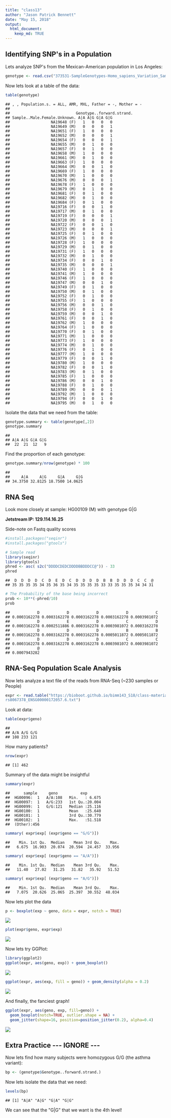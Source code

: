 ```yaml
---
title: "class13"
author: "Jason Patrick Bennett"
date: "May 15, 2018"
output:
  html_document:
    keep_md: TRUE
---
```




## Identifying SNP's in a Population

Lets analyze SNP's from the Mexican-American population in Los Angeles:


```r
genotype <- read.csv("373531-SampleGenotypes-Homo_sapiens_Variation_Sample_rs8067378.csv")
```

Now lets look at a table of the data:


```r
table(genotype)
```

```
## , , Population.s. = ALL, AMR, MXL, Father = -, Mother = -
## 
##                             Genotype..forward.strand.
## Sample..Male.Female.Unknown. A|A A|G G|A G|G
##                  NA19648 (F)   1   0   0   0
##                  NA19649 (M)   0   0   0   1
##                  NA19651 (F)   1   0   0   0
##                  NA19652 (M)   0   0   0   1
##                  NA19654 (F)   0   0   0   1
##                  NA19655 (M)   0   1   0   0
##                  NA19657 (F)   0   1   0   0
##                  NA19658 (M)   1   0   0   0
##                  NA19661 (M)   0   1   0   0
##                  NA19663 (F)   1   0   0   0
##                  NA19664 (M)   0   0   1   0
##                  NA19669 (F)   1   0   0   0
##                  NA19670 (M)   1   0   0   0
##                  NA19676 (M)   0   0   0   1
##                  NA19678 (F)   1   0   0   0
##                  NA19679 (M)   0   1   0   0
##                  NA19681 (F)   0   1   0   0
##                  NA19682 (M)   0   1   0   0
##                  NA19684 (F)   0   1   0   0
##                  NA19716 (F)   0   0   1   0
##                  NA19717 (M)   0   1   0   0
##                  NA19719 (F)   0   0   0   1
##                  NA19720 (M)   0   0   0   1
##                  NA19722 (F)   0   0   1   0
##                  NA19723 (M)   0   0   0   1
##                  NA19725 (F)   0   1   0   0
##                  NA19726 (M)   1   0   0   0
##                  NA19728 (F)   1   0   0   0
##                  NA19729 (M)   0   1   0   0
##                  NA19731 (F)   1   0   0   0
##                  NA19732 (M)   0   1   0   0
##                  NA19734 (F)   0   0   1   0
##                  NA19735 (M)   0   0   0   1
##                  NA19740 (F)   1   0   0   0
##                  NA19741 (M)   1   0   0   0
##                  NA19746 (F)   1   0   0   0
##                  NA19747 (M)   0   0   1   0
##                  NA19749 (F)   0   1   0   0
##                  NA19750 (M)   0   1   0   0
##                  NA19752 (F)   0   1   0   0
##                  NA19755 (F)   1   0   0   0
##                  NA19756 (M)   0   0   1   0
##                  NA19758 (F)   0   1   0   0
##                  NA19759 (M)   0   0   1   0
##                  NA19761 (F)   0   0   1   0
##                  NA19762 (M)   1   0   0   0
##                  NA19764 (F)   1   0   0   0
##                  NA19770 (F)   0   1   0   0
##                  NA19771 (M)   1   0   0   0
##                  NA19773 (F)   1   0   0   0
##                  NA19774 (M)   0   1   0   0
##                  NA19776 (F)   0   1   0   0
##                  NA19777 (M)   1   0   0   0
##                  NA19779 (F)   0   0   1   0
##                  NA19780 (M)   1   0   0   0
##                  NA19782 (F)   0   0   1   0
##                  NA19783 (M)   0   1   0   0
##                  NA19785 (F)   1   0   0   0
##                  NA19786 (M)   0   0   1   0
##                  NA19788 (F)   0   1   0   0
##                  NA19789 (M)   0   0   0   1
##                  NA19792 (M)   1   0   0   0
##                  NA19794 (F)   0   0   1   0
##                  NA19795 (M)   0   1   0   0
```

Isolate the data that we need from the table:


```r
genotype.summary <- table(genotype[,2])
genotype.summary
```

```
## 
## A|A A|G G|A G|G 
##  22  21  12   9
```

Find the proportion of each genotype:


```r
genotype.summary/nrow(genotype) * 100
```

```
## 
##     A|A     A|G     G|A     G|G 
## 34.3750 32.8125 18.7500 14.0625
```




## RNA Seq

Look more closely at sample: HG00109 (M) with genotype G|G

**Jetstream IP: 129.114.16.25**

Side-note on Fastq quality scores


```r
#install.packages("seqinr")
#install.packages("gtools")

# Sample read
library(seqinr)
library(gtools)
phred <- asc( s2c("DDDDCDEDCDDDDBBDDDCC@")) - 33
phred
```

```
##  D  D  D  D  C  D  E  D  C  D  D  D  D  B  B  D  D  D  C  C  @ 
## 35 35 35 35 34 35 36 35 34 35 35 35 35 33 33 35 35 35 34 34 31
```

```r
# The Probability of the base being incorrect
prob <- 10**(-phred/10)
prob
```

```
##            D            D            D            D            C 
## 0.0003162278 0.0003162278 0.0003162278 0.0003162278 0.0003981072 
##            D            E            D            C            D 
## 0.0003162278 0.0002511886 0.0003162278 0.0003981072 0.0003162278 
##            D            D            D            B            B 
## 0.0003162278 0.0003162278 0.0003162278 0.0005011872 0.0005011872 
##            D            D            D            C            C 
## 0.0003162278 0.0003162278 0.0003162278 0.0003981072 0.0003981072 
##            @ 
## 0.0007943282
```



## RNA-Seq Population Scale Analysis

Now lets analyze a text file of the reads from RNA-Seq (~230 samples or People)


```r
expr <- read.table("https://bioboot.github.io/bimm143_S18/class-material/
rs8067378_ENSG00000172057.6.txt")
```

Look at data:


```r
table(expr$geno)
```

```
## 
## A/A A/G G/G 
## 108 233 121
```

How many patients?


```r
nrow(expr)
```

```
## [1] 462
```

Summary of the data might be insightful


```r
summary(expr)
```

```
##      sample     geno          exp        
##  HG00096:  1   A/A:108   Min.   : 6.675  
##  HG00097:  1   A/G:233   1st Qu.:20.004  
##  HG00099:  1   G/G:121   Median :25.116  
##  HG00100:  1             Mean   :25.640  
##  HG00101:  1             3rd Qu.:30.779  
##  HG00102:  1             Max.   :51.518  
##  (Other):456
```

```r
summary( expr$exp[ (expr$geno == "G/G")])
```

```
##    Min. 1st Qu.  Median    Mean 3rd Qu.    Max. 
##   6.675  16.903  20.074  20.594  24.457  33.956
```

```r
summary( expr$exp[ (expr$geno == "A/A")])
```

```
##    Min. 1st Qu.  Median    Mean 3rd Qu.    Max. 
##   11.40   27.02   31.25   31.82   35.92   51.52
```

```r
summary( expr$exp[ (expr$geno == "A/G")])
```

```
##    Min. 1st Qu.  Median    Mean 3rd Qu.    Max. 
##   7.075  20.626  25.065  25.397  30.552  48.034
```


Now lets plot the data


```r
p <- boxplot(exp ~ geno, data = expr, notch = TRUE)
```

![](NGS_files/figure-html/unnamed-chunk-10-1.png)<!-- -->


```r
plot(expr$geno, expr$exp)
```

![](NGS_files/figure-html/unnamed-chunk-11-1.png)<!-- -->


Now lets try GGPlot:


```r
library(ggplot2)
ggplot(expr, aes(geno, exp)) + geom_boxplot()
```

![](NGS_files/figure-html/unnamed-chunk-12-1.png)<!-- -->


```r
ggplot(expr, aes(exp, fill = geno)) + geom_density(alpha = 0.2)
```

![](NGS_files/figure-html/unnamed-chunk-13-1.png)<!-- -->

And finally, the fanciest graph!


```r
ggplot(expr, aes(geno, exp, fill=geno)) + 
  geom_boxplot(notch=TRUE, outlier.shape = NA) + 
  geom_jitter(shape=16, position=position_jitter(0.2), alpha=0.4)
```

![](NGS_files/figure-html/unnamed-chunk-14-1.png)<!-- -->














## Extra Practice --- IGNORE ---



Now lets find how many subjects were homozygous G/G (the asthma variant):


```r
bp <- (genotype$Genotype..forward.strand.)
```

Now lets isolate the data that we need:


```r
levels(bp)
```

```
## [1] "A|A" "A|G" "G|A" "G|G"
```

We can see that the "G|G" that we want is the 4th level!



